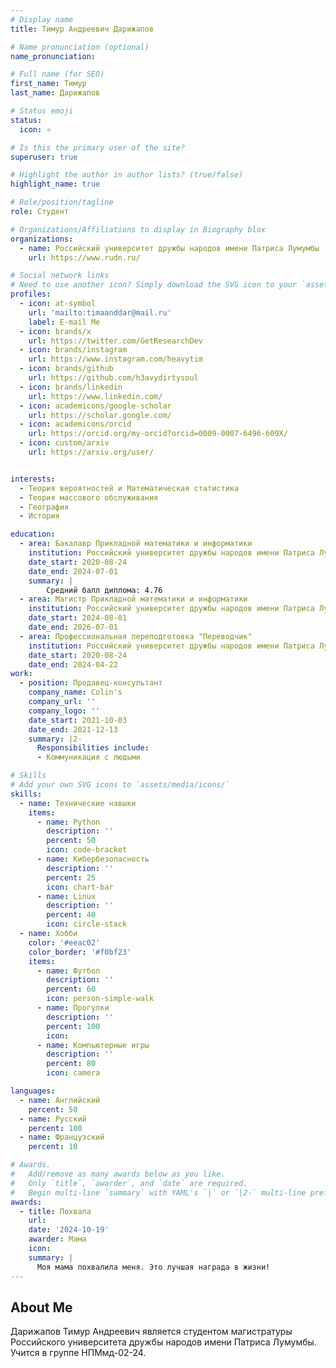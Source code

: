 ```yaml
---
# Display name
title: Тимур Андреевич Дарижапов

# Name pronunciation (optional)
name_pronunciation: 

# Full name (for SEO)
first_name: Тимур
last_name: Дарижапов

# Status emoji
status:
  icon: ⭐️

# Is this the primary user of the site?
superuser: true

# Highlight the author in author lists? (true/false)
highlight_name: true

# Role/position/tagline
role: Студент

# Organizations/Affiliations to display in Biography blox
organizations:
  - name: Российский университет дружбы народов имени Патриса Лумумбы
    url: https://www.rudn.ru/

# Social network links
# Need to use another icon? Simply download the SVG icon to your `assets/media/icons/` folder.
profiles:
  - icon: at-symbol
    url: 'mailto:timaanddar@mail.ru'
    label: E-mail Me
  - icon: brands/x
    url: https://twitter.com/GetResearchDev
  - icon: brands/instagram
    url: https://www.instagram.com/heavytim
  - icon: brands/github
    url: https://github.com/h3avydirtysoul
  - icon: brands/linkedin
    url: https://www.linkedin.com/
  - icon: academicons/google-scholar
    url: https://scholar.google.com/
  - icon: academicons/orcid
    url: https://orcid.org/my-orcid?orcid=0009-0007-6496-609X/
  - icon: custom/arxiv
    url: https://arxiv.org/user/


interests:
  - Теория вероятностей и Математическая статистика
  - Теория массового обслуживания
  - География
  - История

education:
  - area: Бакалавр Прикладной математики и информатики
    institution: Российский университет дружбы народов имени Патриса Лумумбы
    date_start: 2020-08-24
    date_end: 2024-07-01
    summary: |
        Средний балл диплома: 4.76
  - area: Магистр Прикладной математики и информатики
    institution: Российский университет дружбы народов имени Патриса Лумумбы
    date_start: 2024-08-01
    date_end: 2026-07-01
  - area: Профессиональная переподготовка "Переводчик"
    institution: Российский университет дружбы народов имени Патриса Лумумбы
    date_start: 2020-08-24
    date_end: 2024-04-22
work:
  - position: Продавец-консультант
    company_name: Colin's
    company_url: ''
    company_logo: ''
    date_start: 2021-10-03
    date_end: 2021-12-13
    summary: |2-
      Responsibilities include:
      - Коммуникация с людьми

# Skills
# Add your own SVG icons to `assets/media/icons/`
skills:
  - name: Технические навыки
    items:
      - name: Python
        description: ''
        percent: 50
        icon: code-bracket
      - name: Кибербезопасность
        description: ''
        percent: 25
        icon: chart-bar
      - name: Linux
        description: ''
        percent: 40
        icon: circle-stack
  - name: Хобби
    color: '#eeac02'
    color_border: '#f0bf23'
    items:
      - name: Футбол
        description: ''
        percent: 60
        icon: person-simple-walk
      - name: Прогулки
        description: ''
        percent: 100
        icon: 
      - name: Компьютерные игры
        description: ''
        percent: 80
        icon: camera

languages:
  - name: Английский
    percent: 50
  - name: Русский
    percent: 100
  - name: Французский
    percent: 10

# Awards.
#   Add/remove as many awards below as you like.
#   Only `title`, `awarder`, and `date` are required.
#   Begin multi-line `summary` with YAML's `|` or `|2-` multi-line prefix and indent 2 spaces below.
awards:
  - title: Похвала
    url: 
    date: '2024-10-19'
    awarder: Мама
    icon: 
    summary: |
      Моя мама похвалила меня. Это лучшая награда в жизни!
---
```


## About Me

Дарижапов Тимур Андреевич является студентом магистратуры Российского университета дружбы народов имени Патриса Лумумбы. Учится в группе НПМмд-02-24.
